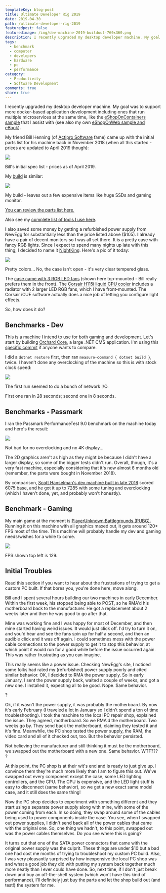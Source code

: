 ```yaml
---
templateKey: blog-post
title: Ultimate Developer Rig 2019
date: 2019-04-30
path: /ultimate-developer-rig-2019
featuredpost: false
featuredimage: /img/dev-machine-2019-buildout-760x360.png
description: I recently upgraded my desktop developer machine. My goal was to support more docker-based application development including ones that run multiple microservices at the same time, like the eShopOnContainers sample that I assist with (see also my own eShopOnWeb sample and eBook).
tags:
  - benchmark
  - computer
  - developers
  - hardware
  - pc
  - performance
category:
  - Productivity
  - Software Development
comments: true
share: true
---
```


I recently upgraded my desktop developer machine. My goal was to support more docker-based application development including ones that run multiple microservices at the same time, like the [eShopOnContainers sample](https://github.com/dotnet-architecture/eShopOnContainers) that I assist with (see also my own [eShopOnWeb sample and eBook](https://github.com/dotnet-architecture/eShopOnWeb)).

My friend Bill Henning (of [Actipro Software](https://www.actiprosoftware.com/) fame) came up with the initial parts list for his machine back in November 2018 (when all this started - prices are updated to April 2019 though): 

![](/img/dev-machine-2019-buildout.png)

Bill's initial spec list - prices as of April 2019.

My [build](https://pcpartpicker.com/list/Ffjm9J) is similar:

![](/img/ultimate-developer-rig-2019.png)

My build - leaves out a few expensive items like huge SSDs and gaming monitor.

[You can review the parts list here.](https://pcpartpicker.com/list/Ffjm9J)

Also see my [complete list of tools I use here](https://ardalis.com/tools-used).

I also saved some money by getting a refurbished power supply from NewEgg for substantially less than the price listed above ($105). I already have a pair of decent monitors so I was all set there. It is a pretty case with fancy RGB lights. Since I expect to spend many nights up late with this thing, I decided to name it [NightKing](https://gameofthrones.fandom.com/wiki/Night_King). Here's a pic of it today:

![](/img/NightKing-UltimateDevRigh2019-1024x768.jpg)

Pretty colors... No, the case isn't open - it's very clear tempered glass.

The [case came with 3 RGB LED fans](https://amzn.to/2Wh4VyD) (shown here top-mounted - Bill really prefers them in the front). The [Corsair H115i liquid CPU cooler](https://amzn.to/2WcDCW2) includes a radiator with 2 larger LED RGB fans, which I have front-mounted. The Corsair iCUE software actually does a nice job of letting you configure light effects.

So, how does it do?

## Benchmarks - Dev

This is a machine I intend to use for both gaming and development. Let's start by building [Orchard Core](https://github.com/OrchardCMS/OrchardCore), a large .NET CMS application. I'm using this [specific commit](https://github.com/OrchardCMS/OrchardCore/commit/47227488a5f21d7f1e3b2d62fb7d403173ea94c1) if anyone wants to compare.

I did a `dotnet restore` first, then ran `measure-command { dotnet build }`, twice. I haven't done any overclocking of the machine so this is with stock clock speed:

![](/img/orchard-run-2.png)

The first run seemed to do a bunch of network I/O.

First one ran in 28 seconds; second one in 8 seconds.

## Benchmarks - Passmark

I ran the Passmark PerformanceTest 9.0 benchmark on the machine today and here's the result:

![](/img/ultimate-developer-rig-2019-passmark.png)

Not bad for no overclocking and no 4K display...

The 2D graphics aren't as high as they might be because I didn't have a larger display, so some of the bigger tests didn't run. Overall, though, it's a very fast machine, especially considering that it's now almost 6 months old (remember, the parts were bought in November 2018).

By comparison, [Scott Hanselman's dev machine built in late 2018](https://www.hanselman.com/blog/BuildingTheUltimateDeveloperPC30ThePartsListForMyNewComputerIronHeart.aspx) scored 6075 base, and he got it up to 7285 with some tuning and overclocking (which I haven't done, yet, and probably won't honestly).

## Benchmark - Gaming

My main game at the moment is [PlayerUnknown:Battlegrounds (PUBG)](https://www.pubg.com/). Running it on this machine with all graphics maxed out, it gets around 120+ FPS most of the time. This machine will probably handle my dev and gaming needs/wishes for a while to come.

![](/img/image.png)

FPS shown top left is 129.

## Initial Troubles

Read this section if you want to hear about the frustrations of trying to get a custom PC built. If that bores you, you're done here, move along.

Bill and I spent several hours building our two machines in early December. Within the first week, his stopped being able to POST, so he RMA'd his motherboard back to the manufacturer. He got a replacement about 2 weeks later and then he was good to go after that.

Mine was working fine and I was happy for most of December, and then mine started having weird issues. It would just click off. I'd try to turn it on, and you'd hear and see the fans spin up for half a second, and then an audible click and it was off again. I could sometimes mess with the power cable connections to the power supply to get it to stop this behavior, at which point it would run for a good while before the issue occurred again. This was rather frustrating as you can imagine.

This really seems like a power issue. Checking NewEgg's site, I noticed some folks had rated my (refurbished) power supply poorly and cited similar behavior. OK, I decided to RMA the power supply. So in early January, I sent the power supply back, waited a couple of weeks, and got a new one. I installed it, expecting all to be good. Nope. Same behavior. 

?

Ok, if it wasn't the power supply, it was probably the motherboard. By now it's early February (I traveled a lot in January so I didn't spend a ton of time troubleshooting). I took the machine to the local PC repair shop, explained the issue. They agreed, motherboard. So we RMA'd the motherboard. Two weeks go by. They send back the motherboard, claiming they tested it and it's fine. Meanwhile, the PC shop tested the power supply, the RAM, the video card and all of it checked out, too. But the behavior persisted.

Not believing the manufacturer and still thinking it must be the motherboard, we swapped out the motherboard with a new one. Same behavior. WTF??? ?

At this point, the PC shop is at their wit's end and is ready to just give up. I convince them they're much more likely than I am to figure this out. We've swapped out every component except the case, some LED lighting controllers, and the CPU. The CPU is expensive, and the LED light stuff is easy to disconnect (same behavior), so we get a new exact same model case, and it still does the same thing!

Now the PC shop decides to experiment with something different and they start using a separate power supply along with mine, with some of the power coming from each. In so doing, they swap around some of the cables being used to power components inside the case. You see, when I swapped out power supplies, I didn't send back all of the power cables that came with the original one. So, one thing we hadn't, to this point, swapped out was the power cables themselves. Do you see where this is going?

It turns out that one of the SATA power connectors that came with the original power supply was the culprit. These things are under $10 but a bad one had cost me months of trying to troubleshoot my custom PC build. Also, I was very pleasantly surprised by how inexpensive the local PC shop was and what a good job they did with putting my system back together much more neatly than I ever could have done. So, next time, if I don't just break down and buy an off-the-shelf system (which won't have this kind of performance), I'll definitely just buy the parts and let the shop build out (and test!) the system for me.
